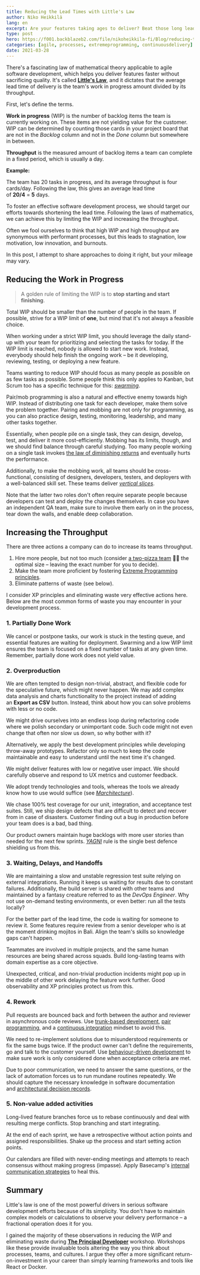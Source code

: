 ```yaml
---
title: Reducing the Lead Times with Little's Law
author: Niko Heikkilä
lang: en
excerpt: Are your features taking ages to deliver? Beat those long lead times by reducing the work in progress and increasing throughput.
type: post
hero: https://f001.backblazeb2.com/file/nikoheikkila-fi/Blog/reducing-the-lead-times-with-littles-law.png
categories: [agile, processes, extremeprogramming, continuousdelivery]
date: 2021-03-28
---
```


There's a fascinating law of mathematical theory applicable to agile software development, which helps you deliver features faster without sacrificing quality. It's called [**Little's Law**](https://toggl.com/track/littles-law/), and it dictates that the average lead time of delivery is the team's work in progress amount divided by its throughput.

First, let's define the terms.

**Work in progress** (WIP) is the number of backlog items the team is currently working on. These items are not yielding value for the customer. WIP can be determined by counting those cards in your project board that are not in the *Backlog* column and not in the *Done* column but somewhere in between.

**Throughput** is the measured amount of backlog items a team can complete in a fixed period, which is usually a day.

**Example:**

The team has 20 tasks in progress, and its average throughput is four cards/day. Following the law, this gives an average lead time of **20/4** = **5** days.

To foster an effective software development process, we should target our efforts towards shortening the lead time. Following the laws of mathematics, we can achieve this by limiting the WIP and increasing the throughput.

Often we fool ourselves to think that high WIP and high throughput are synonymous with performant processes, but this leads to stagnation, low motivation, low innovation, and burnouts.

In this post, I attempt to share approaches to doing it right, but your mileage may vary.

## Reducing the Work in Progress

> A golden rule of limiting the WIP is to **stop starting and start finishing**.

Total WIP should be smaller than the number of people in the team. If possible, strive for a WIP limit of **one**, but mind that it's not always a feasible choice.

When working under a strict WIP limit, you should leverage the daily stand-up with your team for prioritizing and selecting the tasks for today. If the WIP limit is reached, nobody is allowed to start new work. Instead, everybody should help finish the ongoing work – be it developing, reviewing, testing, or deploying a new feature.

Teams wanting to reduce WIP should focus as many people as possible on as few tasks as possible. Some people think this only applies to Kanban, but Scrum too has a specific technique for this: [_swarming_](https://www.scruminc.com/swarming-instantly-boost-scrum-team-productivity/).

Pair/mob programming is also a natural and effective enemy towards high WIP. Instead of distributing one task for each developer, make them solve the problem together. Pairing and mobbing are not only for programming, as you can also practice design, testing, monitoring, leadership, and many other tasks together.

Essentially, when people pile on a single task, they can design, develop, test, and deliver it more cost-efficiently. Mobbing has its limits, though, and we should find balance through careful studying. Too many people working on a single task invokes [the law of diminishing returns](https://www.investopedia.com/terms/l/lawofdiminishingmarginalreturn.asp) and eventually hurts the performance.

Additionally, to make the mobbing work, all teams should be cross-functional, consisting of designers, developers, testers, and deployers with a well-balanced skill set. These teams deliver [_vertical slices_](https://en.wikipedia.org/wiki/Vertical_slice).

Note that the latter two roles don't often require separate people because developers can test and deploy the changes themselves. In case you have an independent QA team, make sure to involve them early on in the process, tear down the walls, and enable deep collaboration.

## Increasing the Throughput

There are three actions a company can do to increase its teams throughput.

1. Hire more people, but not too much (consider [a two-pizza team](https://jasoncrawford.org/two-pizza-teams) 🍕🍕 the optimal size – leaving the exact number for you to decide).
2. Make the team more proficient by fostering [Extreme Programming principles](https://en.wikipedia.org/wiki/Extreme_programming#Principles).
3. Eliminate patterns of waste (see below).

I consider XP principles and eliminating waste very effective actions here. Below are the most common forms of waste you may encounter in your development process.

### 1. Partially Done Work

We cancel or postpone tasks, our work is stuck in the testing queue, and essential features are waiting for deployment. Swarming and a low WIP limit ensures the team is focused on a fixed number of tasks at any given time. Remember, partially done work does not yield value.

### 2. Overproduction

We are often tempted to design non-trivial, abstract, and flexible code for the speculative future, which might never happen. We may add complex data analysis and charts functionality to the project instead of adding an **Export as CSV** button. Instead, think about how you can solve problems with less or no code.

We might drive ourselves into an endless loop during refactoring code where we polish secondary or unimportant code. Such code might not even change that often nor slow us down, so why bother with it?

Alternatively, we apply the best development principles while developing throw-away prototypes. Refactor only so much to keep the code maintainable and easy to understand until the next time it's changed.

We might deliver features with low or negative user impact. We should carefully observe and respond to UX metrics and customer feedback.

We adopt trendy technologies and tools, whereas the tools we already know how to use would suffice (see [_Marchitecture_](https://en.wikipedia.org/wiki/Marchitecture)).

We chase 100% test coverage for our unit, integration, and acceptance test suites. Still, we ship design defects that are difficult to detect and recover from in case of disasters. Customer finding out a bug in production before your team does is a bad, bad thing.

Our product owners maintain huge backlogs with more user stories than needed for the next few sprints. [_YAGNI_](https://www.martinfowler.com/bliki/Yagni.html) rule is the single best defence shielding us from this.

### 3. Waiting, Delays, and Handoffs

We are maintaining a slow and unstable regression test suite relying on external integrations. Running it keeps us waiting for results due to constant failures. Additionally, the build server is shared with other teams and maintained by a fantasy creature referred to as the *DevOps Engineer*. Why not use on-demand testing environments, or even better: run all the tests locally?

For the better part of the lead time, the code is waiting for someone to review it. Some features require review from a senior developer who is at the moment drinking mojitos in Bali. Align the team's skills so knowledge gaps can't happen.

Teammates are involved in multiple projects, and the same human resources are being shared across squads. Build long-lasting teams with domain expertise as a core objective.

Unexpected, critical, and non-trivial production incidents might pop up in the middle of other work delaying the feature work further. Good observability and XP principles protect us from this.

### 4. Rework

Pull requests are bounced back and forth between the author and reviewer in asynchronous code reviews. Use [trunk-based development](https://trunkbaseddevelopment.com/), [pair programming](https://martinfowler.com/articles/on-pair-programming.html), and a [continuous integration](https://martinfowler.com/articles/continuousIntegration.html) mindset to avoid this.

We need to re-implement solutions due to misunderstood requirements or fix the same bugs twice. If the product owner can't define the requirements, go and talk to the customer yourself. Use [behaviour-driven development](https://en.wikipedia.org/wiki/Behavior-driven_development) to make sure work is only considered done when acceptance criteria are met.

Due to poor communication, we need to answer the same questions, or the lack of automation forces us to run mundane routines repeatedly. We should capture the necessary knowledge in software documentation and [architectural decision records](https://adr.github.io/).

### 5. Non-value added activities

Long-lived feature branches force us to rebase continuously and deal with resulting merge conflicts. Stop branching and start integrating.

At the end of each sprint, we have a retrospective without action points and assigned responsibilities. Shake up the process and start setting action points.

Our calendars are filled with never-ending meetings and attempts to reach consensus without making progress (impasse). Apply Basecamp's [internal communication strategies](https://basecamp.com/guides/how-we-communicate) to heal this.

## Summary

Little's law is one of the most powerful drivers in serious software development efforts because of its simplicity. You don't have to maintain complex models or calculations to observe your delivery performance – a fractional operation does it for you.

I gained the majority of these observations in reducing the WIP and eliminating waste during [**The Principal Developer**](https://principal.dev) workshop. Workshops like these provide invaluable tools altering the way you think about processes, teams, and cultures. I argue they offer a more significant return-on-investment in your career than simply learning frameworks and tools like React or Docker.

